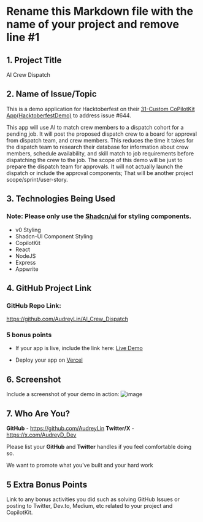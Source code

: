 # Rename this Markdown file with the name of your project and remove line #1

## 1. Project Title

AI Crew Dispatch

## 2. Name of Issue/Topic

This is a demo application for Hacktoberfest on their [31-Custom CoPilotKit App(HacktoberfestDemo)](https://github.com/CopilotKit/CopilotKit/issues/644) to address issue #644.  

This app will use AI to match crew members to a dispatch cohort for a pending job.  It will post the proposed dispatch crew to a board for approval from dispatch team, and crew members. This reduces the time it takes for the dispatch team to research their database for information about crew members, schedule availability, and skill match to job requirements before dispatching the crew to the job.  The scope of this demo will be just to prepare the dispatch team for approvals. It will not actually launch the dispatch or include the approval components; That will be another project scope/sprint/user-story.
 

## 3. Technologies Being Used

### Note: Please only use the [Shadcn/ui]([https://v0.dev/docs](https://ui.shadcn.com/docs/installation)) for styling components.

- v0 Styling
- Shadcn-UI Component Styling
- CopilotKit
- React
- NodeJS
- Express
- Appwrite


## 4. GitHub Project Link

### GitHub Repo Link: 
https://github.com/AudreyLin/AI_Crew_Dispatch

### 5 bonus points

- If your app is live, include the link here:
[Live Demo](http://google.com)

- Deploy your app on [Vercel](https://vercel.com/new)

## 6. Screenshot

Include a screenshot of your demo in action:
![image](https://github.com/user-attachments/assets/5d2a020c-dc8f-4b27-85db-ba1413bdc8f6)

## 7. Who Are You?

**GitHub** - https://github.com/AudreyLin
**Twitter/X** - https://x.com/AudreyD_Dev

Please list your **GitHub** and **Twitter** handles if you feel comfortable doing so. 

We want to promote what you've built and your hard work

## 5 Extra Bonus Points

Link to any bonus activities you did such as solving GitHub Issues or posting to Twitter, Dev.to, Medium, etc related to your project and CopilotKit.
